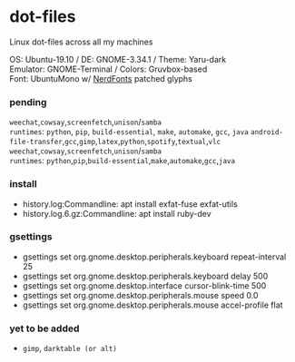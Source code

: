 # dot-files
Linux dot-files across all my machines

OS: Ubuntu-19.10 / DE: GNOME-3.34.1 / Theme: Yaru-dark\
Emulator: GNOME-Terminal / Colors: Gruvbox-based\
Font: UbuntuMono w/ [NerdFonts](https://github.com/ryanoasis/nerd-fonts) patched glyphs

### pending
`weechat`,`cowsay`,`screenfetch`,`unison`/`samba`\
`runtimes`: `python`, `pip`, `build-essential`, `make`, `automake`, `gcc`, `java`
`android-file-transfer`,`gcc`,`gimp`,`latex`,`python`,`spotify`,`textual`,`vlc`\
`weechat`,`cowsay`,`screenfetch`,`unison`/`samba`\
`runtimes`: `python`,`pip`,`build-essential`,`make`,`automake`,`gcc`,`java`

### install
-	history.log:Commandline: apt install exfat-fuse exfat-utils
-	history.log.6.gz:Commandline: apt install ruby-dev

### gsettings
-	gsettings set org.gnome.desktop.peripherals.keyboard repeat-interval 25
-	gsettings set org.gnome.desktop.peripherals.keyboard delay 500
-	gsettings set org.gnome.desktop.interface cursor-blink-time 500
-	gsettings set org.gnome.desktop.peripherals.mouse speed 0.0
-	gsettings set org.gnome.desktop.peripherals.mouse accel-profile flat

### yet to be added
- `gimp`, `darktable (or alt)`
